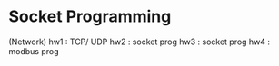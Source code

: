 # Socket Programming
(Network)
hw1 : TCP/ UDP
hw2 : socket prog
hw3 : socket prog
hw4 : modbus prog
